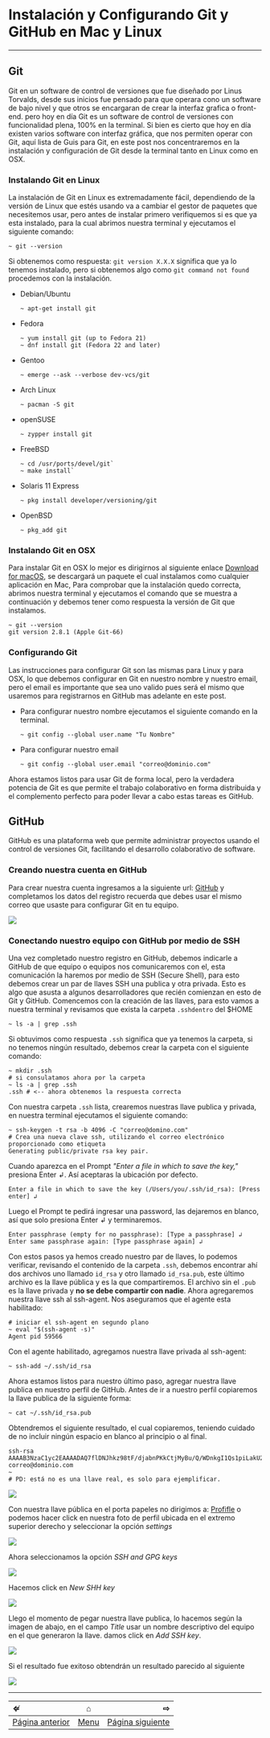 # Instalación y Configurando Git y GitHub en Mac y Linux

--------------------------------------------------------------------------------

## Git

Git en un software de control de versiones que fue diseñado por Linus Torvalds, desde sus inicios fue pensado para que operara cono un software de bajo nivel y que otros se encargaran de crear la interfaz grafica o front-end. pero hoy en día Git es un software de control de versiones con funcionalidad plena, 100% en la terminal. Si bien es cierto que hoy en día existen varios software con interfaz gráfica, que nos permiten operar con Git, aquí lista de Guis para Git, en este post nos concentraremos en la instalación y configuración de Git desde la terminal tanto en Linux como en OSX. 


### Instalando Git en Linux

La instalación de Git en Linux es extremadamente fácil, dependiendo de la versión de Linux que estés usando va a cambiar el gestor de paquetes que necesitemos usar, pero antes de instalar primero verifiquemos si es que ya esta instalado, para la cual abrimos nuestra terminal y ejecutamos el siguiente comando:

```
~ git --version
```

Si obtenemos como respuesta: `git version X.X.X` significa que ya lo tenemos instalado, pero si obtenemos algo como `git command not found` procedemos con la instalación.

- Debian/Ubuntu
    
    ```
    ~ apt-get install git
    ```

- Fedora
    
    ```
    ~ yum install git (up to Fedora 21)
    ~ dnf install git (Fedora 22 and later)
    ```

-  Gentoo
    
    ```
    ~ emerge --ask --verbose dev-vcs/git
    ```

- Arch Linux
    ```
    ~ pacman -S git
    ```

- openSUSE
    ```
    ~ zypper install git
    ```

- FreeBSD
    ```
    ~ cd /usr/ports/devel/git`
    ~ make install`
    ```

- Solaris 11 Express
    
    ```
    ~ pkg install developer/versioning/git
    ```

- OpenBSD

    ```
    ~ pkg_add git
    ```


### Instalando Git en OSX

Para instalar Git en OSX lo mejor es dirigirnos al siguiente enlace [Download for macOS](https://git-scm.com/download/mac), se descargará un paquete el cual instalamos como cualquier aplicación en Mac, Para comprobar que la instalación quedo correcta, abrimos nuestra terminal y ejecutamos el comando que se muestra a continuación y debemos tener como respuesta la versión de Git que instalamos.

```
~ git --version
git version 2.8.1 (Apple Git-66)
```


### Configurando Git

Las instrucciones para configurar Git son las mismas para Linux y para OSX, lo que debemos configurar en Git en nuestro nombre y nuestro email, pero el email es importante que sea uno valido pues será el mismo que usaremos para registrarnos en GitHub mas adelante en este post.

- Para configurar nuestro nombre ejecutamos el siguiente comando en la terminal.
    
    ```
    ~ git config --global user.name "Tu Nombre"
    ```

- Para configurar nuestro email
    
    ```
    ~ git config --global user.email "correo@dominio.com"
    ```

Ahora estamos listos para usar Git de forma local, pero la verdadera potencia de Git es que permite el trabajo colaborativo en forma distribuida y el complemento perfecto para poder llevar a cabo estas tareas es GitHub.


## GitHub

GitHub es una plataforma web que permite administrar proyectos usando el control de versiones Git, facilitando el desarrollo colaborativo de software.


### Creando nuestra cuenta en GitHub

Para crear nuestra cuenta ingresamos a la siguiente url: [GitHub](https://github.com/) y completamos los datos del registro recuerda que debes usar el mismo correo que usaste para configurar Git en tu equipo. 

![](img/../../img/Install-Config/install-config_01.png)


### Conectando nuestro equipo con GitHub por medio de SSH

Una vez completado nuestro registro en GitHub, debemos indicarle a GitHub de que equipo o equipos nos comunicaremos con el, esta comunicación la haremos por medio de SSH (Secure Shell), para esto debemos crear un par de llaves SSH una publica y otra privada. Esto es algo que asusta a algunos desarrolladores que recién comienzan en esto de Git y GitHub. Comencemos con la creación de las llaves, para esto vamos a nuestra terminal y revisamos que exista la carpeta `.sshdentro` del $HOME

```
~ ls -a | grep .ssh
```

Si obtuvimos como respuesta `.ssh` significa que ya tenemos la carpeta, si no tenemos ningún resultado, debemos crear la carpeta con el siguiente comando:

```
~ mkdir .ssh
# si consulatamos ahora por la carpeta
~ ls -a | grep .ssh
.ssh # <-- ahora obtenemos la respuesta correcta
```

Con nuestra carpeta `.ssh` lista, crearemos nuestras llave publica y privada, en nuestra terminal ejecutamos el siguiente comando:

```
~ ssh-keygen -t rsa -b 4096 -C "correo@domino.com"
# Crea una nueva clave ssh, utilizando el correo electrónico proporcionado como etiqueta
Generating public/private rsa key pair.
```

Cuando aparezca en el Prompt *"Enter a file in which to save the key,"* presiona Enter ↲. Así aceptaras la ubicación por defecto.

```
Enter a file in which to save the key (/Users/you/.ssh/id_rsa): [Press enter] ↲
```

Luego el Prompt te pedirá ingresar una password, las dejaremos en blanco, así que solo presiona Enter ↲ y terminaremos.

```
Enter passphrase (empty for no passphrase): [Type a passphrase] ↲
Enter same passphrase again: [Type passphrase again] ↲
```

Con estos pasos ya hemos creado nuestro par de llaves, lo podemos verificar, revisando el contenido de la carpeta `.ssh`, debemos encontrar ahí dos archivos uno llamado `id_rsa` y otro llamado `id_rsa.pub`, este último archivo es la llave pública y es la que compartiremos. El archivo sin el `.pub` es la llave privada y **no se debe compartir con nadie**. Ahora agregaremos nuestra llave ssh al ssh-agent. Nos aseguramos que el agente esta habilitado:

```
# iniciar el ssh-agent en segundo plano
~ eval "$(ssh-agent -s)"
Agent pid 59566
```

Con el agente habilitado, agregamos nuestra llave privada al ssh-agent:

```
~ ssh-add ~/.ssh/id_rsa
```

Ahora estamos listos para nuestro último paso, agregar nuestra llave publica en nuestro perfil de GitHub. Antes de ir a nuestro perfil copiaremos la llave publica de la siguiente forma:

```
~ cat ~/.ssh/id_rsa.pub
```

Obtendremos el siguiente resultado, el cual copiaremos, teniendo cuidado de no incluir ningún espacio en blanco al principio o al final.

```
ssh-rsa AAAAB3NzaC1yc2EAAAADAQ7flDNJhkz98tF/djabnPKkCtjMyBu/Q/WDnkgI1Qs1piLakU26/AlfRk+BkSuSeRtQ2Yl9Jyb5jPrTU2S8bobI3x02qhfcXEBJVCluBuiHWNB5ZihXf3COEnRIHyNR7axWqbByyuPIK5mQI5JhHYZZLVe/YSr1sGcwtNW7nXnAxuz/IOujMuEG82kmDqANIptUNs7q7vYTo+9KTaGBMLFG3YtozlQrUdpzSYMxgGjdH5AlJR+FHpEyBvW9RlQPMSnfFDd202M4pxJ66zGwN1qmbtK0ALXX5rOfd6uyh05qXxhQI1ZNj606UwhFF+h06pNpPYFKtzvBHp2HdDHVr1gCu6BjPWVy7Pl6Xo5hYiVJJsWNOXvXMk5Wavl5VIhKEjrUbdft9PHBU31qeKxbf8Q== correo@dominio.com
~
# PD: está no es una llave real, es solo para ejemplificar.
```

![](img/../../img/Install-Config/install-config_02.png)

Con nuestra llave pública en el porta papeles no dirigimos a: [Profifle](https://github.com/settings/profile) o podemos hacer click en nuestra foto de perfil ubicada en el extremo superior derecho y seleccionar la opción *settings*

![](img/../../img/Install-Config/install-config_03.png)

Ahora seleccionamos la opción *SSH and GPG keys*

![](img/../../img/Install-Config/install-config_04.png)

Hacemos click en *New SHH key*

![](img/../../img/Install-Config/install-config_05.png)

Llego el momento de pegar nuestra llave publica, lo hacemos según la imagen de abajo, en el campo *Title* usar un nombre descriptivo del equipo en el que generaron la llave. damos click en *Add SSH key*.

![](img/../../img/Install-Config/install-config_06.png)

Si el resultado fue exitoso obtendrán un resultado parecido al siguiente

![](img/../../img/Install-Config/install-config_07.png)

--------------------------------------------------------------------------------

|                 ⇍           |        ⌂     |                  ⇨            |
|:----------------------------|:------------:|------------------------------:|
| [Página anterior][anterior] | [Menu][menu] | [Página siguiente][siguiente] |


[anterior]: ../README.md
[menu]: ../README.md
[siguiente]: ./First_Proyect.md
